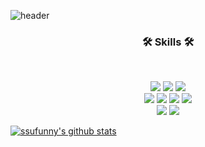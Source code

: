![header](https://capsule-render.vercel.app/api?type=waving&color=auto&height=200&section=header&text=SSUFUNNY&fontSize=80&animation=fadeIn&fontAlignY=36&desc=%20&descAlignY=60&descAlign=60)
<h3 align='center'>🛠 Skills 🛠</h3>
<br/>
<p align='center'>
  <img src="https://img.shields.io/badge/-Python-3776AB?style=flat-square&logo=Python&logoColor=white"/>
  <img src="https://img.shields.io/badge/-Java-007396?style=flat-square&logo=Java&logoColor=white"/>
  <img src="https://img.shields.io/badge/-C++-00599C?style=flat-square&logo=C%2B%2B&logoColor=white"/>
  <br/>
  <img src="https://img.shields.io/badge/-HTML5-E34F26?style=flat-square&logo=HTML5&logoColor=white"/>
  <img src="https://img.shields.io/badge/-CSS3-1572B6?style=flat-square&logo=CSS3&logoColor=white"/>
  <img src="https://img.shields.io/badge/-JavaScript-F7Df1E?style=flat-square&logo=JavaScript&logoColor=black"/>
  <img src="https://img.shields.io/badge/-NodeRED-red?logo=Node-RED"/> 
  <br/>
  <img src="https://img.shields.io/badge/-SQLite-003B57?style=flat-square&logo=sqlite&logoColor=white"/>
  <img src="https://img.shields.io/badge/Mysql-E6B91E?style=flat-square&logo=MySql&logoColor=white"/>
</p>

[![ssufunny's github stats](https://github-readme-stats.vercel.app/api?username=ssufunny)](https://github.com/ssufunny)
